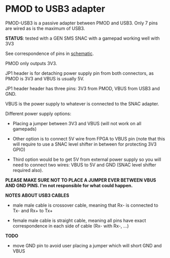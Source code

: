 # PMOD to USB3 adapter

PMOD-USB3 is a passive adapter between PMOD and USB3. Only 7 pins are wired as is the maximum of USB3. 

**STATUS**: tested with a GEN SMS SNAC with a gamepad working well with 3V3



See correspondence of pins in [schematic](pmod.pdf). 

PMOD only outputs 3V3. 

JP1 header is for detaching power supply pin from both connectors, as PMOD is 3V3 and VBUS is usually 5V. 

JP1 header header has three pins: 3V3 from PMOD, VBUS from USB3 and GND. 

VBUS is the power supply to whatever is connected to the SNAC adapter. 



Different power supply options:

* Placing a jumper between 3V3 and VBUS (will not work on all gamepads)

* Other option is to connect 5V wire from FPGA to VBUS pin   (note that this will require to use a SNAC level shifter in between for protecting 3V3 GPIO)

* Third option would be to get 5V from external power supply so you will need to connect two wires: VBUS to 5V and GND (SNAC level shifter required also).

  

**PLEASE MAKE SURE NOT TO PLACE A JUMPER EVER BETWEEN VBUS AND GND PINS. I'm not responsible for what could happen.**



**NOTES ABOUT USB3 CABLES**

* male male cable is crossover cable, meaning that Rx- is connected to Tx- and Rx+ to Tx+

* female male cable is straight cable, meaning all pins have exact correspondence in each side of cable (Rx- with Rx-, ...)

  

**TODO**

* move GND pin to avoid user placing a jumper which will short GND and VBUS